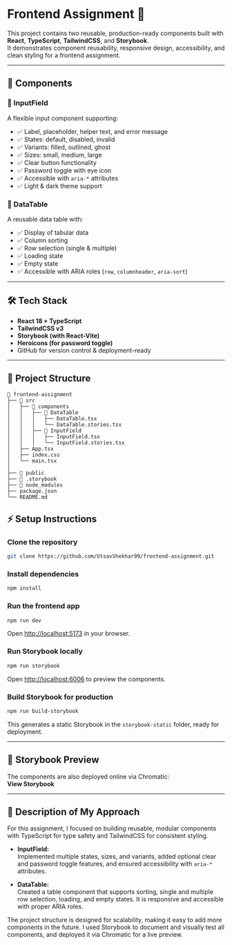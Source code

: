 # Frontend Assignment 🚀

This project contains two reusable, production-ready components built with **React**, **TypeScript**, **TailwindCSS**, and **Storybook**.  
It demonstrates component reusability, responsive design, accessibility, and clean styling for a frontend assignment.

---

## 📌 Components

### 🔹 InputField
A flexible input component supporting:
- ✅ Label, placeholder, helper text, and error message
- ✅ States: default, disabled, invalid
- ✅ Variants: filled, outlined, ghost
- ✅ Sizes: small, medium, large
- ✅ Clear button functionality
- ✅ Password toggle with eye icon
- ✅ Accessible with `aria-*` attributes
- ✅ Light & dark theme support

### 🔹 DataTable
A reusable data table with:
- ✅ Display of tabular data
- ✅ Column sorting
- ✅ Row selection (single & multiple)
- ✅ Loading state
- ✅ Empty state
- ✅ Accessible with ARIA roles (`row`, `columnheader`, `aria-sort`)

---

## 🛠️ Tech Stack

- **React 18 + TypeScript**
- **TailwindCSS v3**
- **Storybook (with React-Vite)**
- **Heroicons (for password toggle)**
- GitHub for version control & deployment-ready

---

## 📂 Project Structure

```plaintext
📂 frontend-assignment
├── 📂 src
│   ├── 📂 components
│   │   ├── 📂 DataTable
│   │   │   ├── DataTable.tsx
│   │   │   └── DataTable.stories.tsx
│   │   ├── 📂 InputField
│   │   │   ├── InputField.tsx
│   │   │   └── InputField.stories.tsx
│   ├── App.tsx
│   ├── index.css
│   └── main.tsx
│
├── 📂 public
├── 📂 .storybook
├── 📂 node_modules
├── package.json
└── README.md
```
## ⚡ Setup Instructions

### Clone the repository

```bash
git clone https://github.com/UtsavShekhar99/frontend-assignment.git
```

### Install dependencies

```bash
npm install
```

### Run the frontend app

```bash
npm run dev
```

Open [http://localhost:5173](http://localhost:5173) in your browser.

### Run Storybook locally

```bash
npm run storybook
```

Open [http://localhost:6006](http://localhost:6006) to preview the components.

### Build Storybook for production

```bash
npm run build-storybook
```

This generates a static Storybook in the `storybook-static` folder, ready for deployment.

---

## 🔹 Storybook Preview

The components are also deployed online via Chromatic:  
**View Storybook**

---

## 📝 Description of My Approach

For this assignment, I focused on building reusable, modular components with TypeScript for type safety and TailwindCSS for consistent styling.

- **InputField:**  
  Implemented multiple states, sizes, and variants, added optional clear and password toggle features, and ensured accessibility with `aria-*` attributes.

- **DataTable:**  
  Created a table component that supports sorting, single and multiple row selection, loading, and empty states. It is responsive and accessible with proper ARIA roles.

The project structure is designed for scalability, making it easy to add more components in the future. I used Storybook to document and visually test all components, and deployed it via Chromatic for a live preview.
